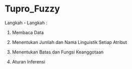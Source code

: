 # Tupro_Fuzzy

Langkah - Langkah :

1) Membaca Data

2) Menentukan Jumlah dan Nama Linguistik Setiap Atribut

3) Menentukan Batas dan Fungsi Keanggotaan

4) Aturan Inferensi